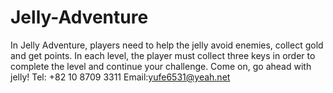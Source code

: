 # Jelly-Adventure
In Jelly Adventure, players need to help the jelly avoid enemies, collect gold and get points. In each level, the player must collect three keys in order to complete the level and continue your challenge. Come on, go ahead with jelly!
Tel: +82 10 8709 3311
Email:yufe6531@yeah.net
